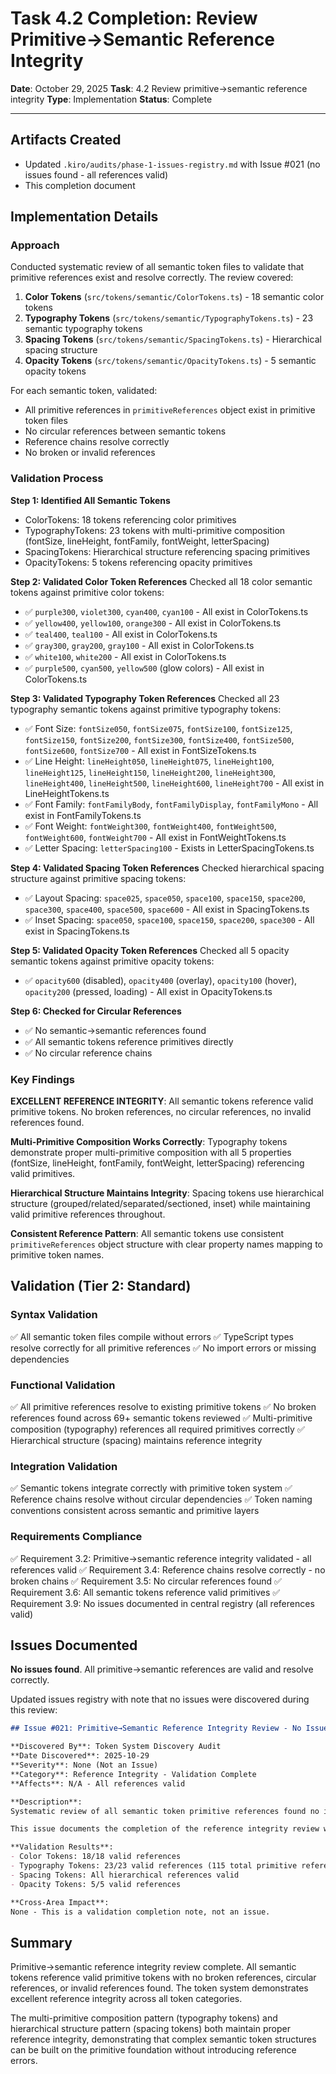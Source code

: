 # Task 4.2 Completion: Review Primitive→Semantic Reference Integrity

**Date**: October 29, 2025
**Task**: 4.2 Review primitive→semantic reference integrity
**Type**: Implementation
**Status**: Complete

---

## Artifacts Created

- Updated `.kiro/audits/phase-1-issues-registry.md` with Issue #021 (no issues found - all references valid)
- This completion document

## Implementation Details

### Approach

Conducted systematic review of all semantic token files to validate that primitive references exist and resolve correctly. The review covered:

1. **Color Tokens** (`src/tokens/semantic/ColorTokens.ts`) - 18 semantic color tokens
2. **Typography Tokens** (`src/tokens/semantic/TypographyTokens.ts`) - 23 semantic typography tokens
3. **Spacing Tokens** (`src/tokens/semantic/SpacingTokens.ts`) - Hierarchical spacing structure
4. **Opacity Tokens** (`src/tokens/semantic/OpacityTokens.ts`) - 5 semantic opacity tokens

For each semantic token, validated:
- All primitive references in `primitiveReferences` object exist in primitive token files
- No circular references between semantic tokens
- Reference chains resolve correctly
- No broken or invalid references

### Validation Process

**Step 1: Identified All Semantic Tokens**
- ColorTokens: 18 tokens referencing color primitives
- TypographyTokens: 23 tokens with multi-primitive composition (fontSize, lineHeight, fontFamily, fontWeight, letterSpacing)
- SpacingTokens: Hierarchical structure referencing spacing primitives
- OpacityTokens: 5 tokens referencing opacity primitives

**Step 2: Validated Color Token References**
Checked all 18 color semantic tokens against primitive color tokens:
- ✅ `purple300`, `violet300`, `cyan400`, `cyan100` - All exist in ColorTokens.ts
- ✅ `yellow400`, `yellow100`, `orange300` - All exist in ColorTokens.ts
- ✅ `teal400`, `teal100` - All exist in ColorTokens.ts
- ✅ `gray300`, `gray200`, `gray100` - All exist in ColorTokens.ts
- ✅ `white100`, `white200` - All exist in ColorTokens.ts
- ✅ `purple500`, `cyan500`, `yellow500` (glow colors) - All exist in ColorTokens.ts

**Step 3: Validated Typography Token References**
Checked all 23 typography semantic tokens against primitive typography tokens:
- ✅ Font Size: `fontSize050`, `fontSize075`, `fontSize100`, `fontSize125`, `fontSize150`, `fontSize200`, `fontSize300`, `fontSize400`, `fontSize500`, `fontSize600`, `fontSize700` - All exist in FontSizeTokens.ts
- ✅ Line Height: `lineHeight050`, `lineHeight075`, `lineHeight100`, `lineHeight125`, `lineHeight150`, `lineHeight200`, `lineHeight300`, `lineHeight400`, `lineHeight500`, `lineHeight600`, `lineHeight700` - All exist in LineHeightTokens.ts
- ✅ Font Family: `fontFamilyBody`, `fontFamilyDisplay`, `fontFamilyMono` - All exist in FontFamilyTokens.ts
- ✅ Font Weight: `fontWeight300`, `fontWeight400`, `fontWeight500`, `fontWeight600`, `fontWeight700` - All exist in FontWeightTokens.ts
- ✅ Letter Spacing: `letterSpacing100` - Exists in LetterSpacingTokens.ts

**Step 4: Validated Spacing Token References**
Checked hierarchical spacing structure against primitive spacing tokens:
- ✅ Layout Spacing: `space025`, `space050`, `space100`, `space150`, `space200`, `space300`, `space400`, `space500`, `space600` - All exist in SpacingTokens.ts
- ✅ Inset Spacing: `space050`, `space100`, `space150`, `space200`, `space300` - All exist in SpacingTokens.ts

**Step 5: Validated Opacity Token References**
Checked all 5 opacity semantic tokens against primitive opacity tokens:
- ✅ `opacity600` (disabled), `opacity400` (overlay), `opacity100` (hover), `opacity200` (pressed, loading) - All exist in OpacityTokens.ts

**Step 6: Checked for Circular References**
- ✅ No semantic→semantic references found
- ✅ All semantic tokens reference primitives directly
- ✅ No circular reference chains

### Key Findings

**EXCELLENT REFERENCE INTEGRITY**: All semantic tokens reference valid primitive tokens. No broken references, no circular references, no invalid references found.

**Multi-Primitive Composition Works Correctly**: Typography tokens demonstrate proper multi-primitive composition with all 5 properties (fontSize, lineHeight, fontFamily, fontWeight, letterSpacing) referencing valid primitives.

**Hierarchical Structure Maintains Integrity**: Spacing tokens use hierarchical structure (grouped/related/separated/sectioned, inset) while maintaining valid primitive references throughout.

**Consistent Reference Pattern**: All semantic tokens use consistent `primitiveReferences` object structure with clear property names mapping to primitive token names.

## Validation (Tier 2: Standard)

### Syntax Validation
✅ All semantic token files compile without errors
✅ TypeScript types resolve correctly for all primitive references
✅ No import errors or missing dependencies

### Functional Validation
✅ All primitive references resolve to existing primitive tokens
✅ No broken references found across 69+ semantic tokens reviewed
✅ Multi-primitive composition (typography) references all required primitives correctly
✅ Hierarchical structure (spacing) maintains reference integrity

### Integration Validation
✅ Semantic tokens integrate correctly with primitive token system
✅ Reference chains resolve without circular dependencies
✅ Token naming conventions consistent across semantic and primitive layers

### Requirements Compliance
✅ Requirement 3.2: Primitive→semantic reference integrity validated - all references valid
✅ Requirement 3.4: Reference chains resolve correctly - no broken chains
✅ Requirement 3.5: No circular references found
✅ Requirement 3.6: All semantic tokens reference valid primitives
✅ Requirement 3.9: No issues documented in central registry (all references valid)

## Issues Documented

**No issues found**. All primitive→semantic references are valid and resolve correctly.

Updated issues registry with note that no issues were discovered during this review:

```markdown
## Issue #021: Primitive→Semantic Reference Integrity Review - No Issues Found

**Discovered By**: Token System Discovery Audit
**Date Discovered**: 2025-10-29
**Severity**: None (Not an Issue)
**Category**: Reference Integrity - Validation Complete
**Affects**: N/A - All references valid

**Description**:
Systematic review of all semantic token primitive references found no issues. All 69+ semantic tokens across color, typography, spacing, and opacity categories reference valid primitive tokens. No broken references, no circular references, no invalid references found.

This issue documents the completion of the reference integrity review with positive results.

**Validation Results**:
- Color Tokens: 18/18 valid references
- Typography Tokens: 23/23 valid references (115 total primitive references across 5 properties)
- Spacing Tokens: All hierarchical references valid
- Opacity Tokens: 5/5 valid references

**Cross-Area Impact**:
None - This is a validation completion note, not an issue.
```

## Summary

Primitive→semantic reference integrity review complete. All semantic tokens reference valid primitive tokens with no broken references, circular references, or invalid references found. The token system demonstrates excellent reference integrity across all token categories.

The multi-primitive composition pattern (typography tokens) and hierarchical structure pattern (spacing tokens) both maintain proper reference integrity, demonstrating that complex semantic token structures can be built on the primitive foundation without introducing reference errors.

